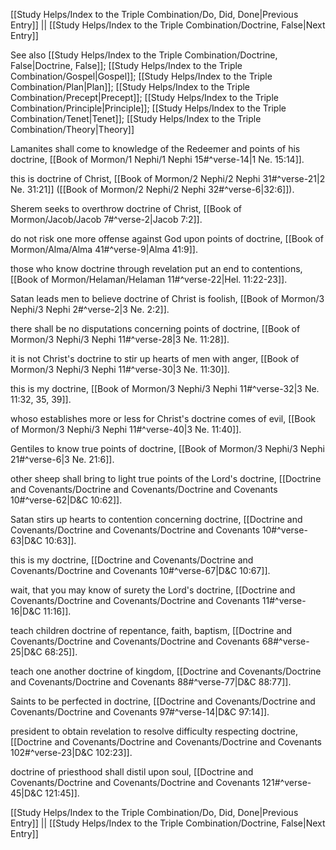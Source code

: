 [[Study Helps/Index to the Triple Combination/Do, Did, Done|Previous Entry]]  ||  [[Study Helps/Index to the Triple Combination/Doctrine, False|Next Entry]]

 See also [[Study Helps/Index to the Triple Combination/Doctrine, False|Doctrine, False]]; [[Study Helps/Index to the Triple Combination/Gospel|Gospel]]; [[Study Helps/Index to the Triple Combination/Plan|Plan]]; [[Study Helps/Index to the Triple Combination/Precept|Precept]]; [[Study Helps/Index to the Triple Combination/Principle|Principle]]; [[Study Helps/Index to the Triple Combination/Tenet|Tenet]]; [[Study Helps/Index to the Triple Combination/Theory|Theory]]

 Lamanites shall come to knowledge of the Redeemer and points of his doctrine, [[Book of Mormon/1 Nephi/1 Nephi 15#^verse-14|1 Ne. 15:14]].

 this is doctrine of Christ, [[Book of Mormon/2 Nephi/2 Nephi 31#^verse-21|2 Ne. 31:21]] ([[Book of Mormon/2 Nephi/2 Nephi 32#^verse-6|32:6]]).

 Sherem seeks to overthrow doctrine of Christ, [[Book of Mormon/Jacob/Jacob 7#^verse-2|Jacob 7:2]].

 do not risk one more offense against God upon points of doctrine, [[Book of Mormon/Alma/Alma 41#^verse-9|Alma 41:9]].

 those who know doctrine through revelation put an end to contentions, [[Book of Mormon/Helaman/Helaman 11#^verse-22|Hel. 11:22-23]].

 Satan leads men to believe doctrine of Christ is foolish, [[Book of Mormon/3 Nephi/3 Nephi 2#^verse-2|3 Ne. 2:2]].

 there shall be no disputations concerning points of doctrine, [[Book of Mormon/3 Nephi/3 Nephi 11#^verse-28|3 Ne. 11:28]].

 it is not Christ's doctrine to stir up hearts of men with anger, [[Book of Mormon/3 Nephi/3 Nephi 11#^verse-30|3 Ne. 11:30]].

 this is my doctrine, [[Book of Mormon/3 Nephi/3 Nephi 11#^verse-32|3 Ne. 11:32, 35, 39]].

 whoso establishes more or less for Christ's doctrine comes of evil, [[Book of Mormon/3 Nephi/3 Nephi 11#^verse-40|3 Ne. 11:40]].

 Gentiles to know true points of doctrine, [[Book of Mormon/3 Nephi/3 Nephi 21#^verse-6|3 Ne. 21:6]].

 other sheep shall bring to light true points of the Lord's doctrine, [[Doctrine and Covenants/Doctrine and Covenants/Doctrine and Covenants 10#^verse-62|D&C 10:62]].

 Satan stirs up hearts to contention concerning doctrine, [[Doctrine and Covenants/Doctrine and Covenants/Doctrine and Covenants 10#^verse-63|D&C 10:63]].

 this is my doctrine, [[Doctrine and Covenants/Doctrine and Covenants/Doctrine and Covenants 10#^verse-67|D&C 10:67]].

 wait, that you may know of surety the Lord's doctrine, [[Doctrine and Covenants/Doctrine and Covenants/Doctrine and Covenants 11#^verse-16|D&C 11:16]].

 teach children doctrine of repentance, faith, baptism, [[Doctrine and Covenants/Doctrine and Covenants/Doctrine and Covenants 68#^verse-25|D&C 68:25]].

 teach one another doctrine of kingdom, [[Doctrine and Covenants/Doctrine and Covenants/Doctrine and Covenants 88#^verse-77|D&C 88:77]].

 Saints to be perfected in doctrine, [[Doctrine and Covenants/Doctrine and Covenants/Doctrine and Covenants 97#^verse-14|D&C 97:14]].

 president to obtain revelation to resolve difficulty respecting doctrine, [[Doctrine and Covenants/Doctrine and Covenants/Doctrine and Covenants 102#^verse-23|D&C 102:23]].

 doctrine of priesthood shall distil upon soul, [[Doctrine and Covenants/Doctrine and Covenants/Doctrine and Covenants 121#^verse-45|D&C 121:45]].

[[Study Helps/Index to the Triple Combination/Do, Did, Done|Previous Entry]]  ||  [[Study Helps/Index to the Triple Combination/Doctrine, False|Next Entry]]